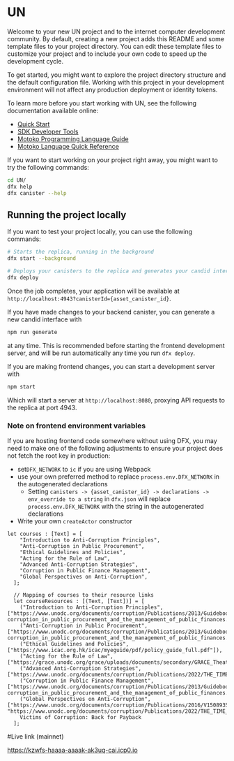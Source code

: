 # UN

Welcome to your new UN project and to the internet computer development community. By default, creating a new project adds this README and some template files to your project directory. You can edit these template files to customize your project and to include your own code to speed up the development cycle.

To get started, you might want to explore the project directory structure and the default configuration file. Working with this project in your development environment will not affect any production deployment or identity tokens.

To learn more before you start working with UN, see the following documentation available online:

- [Quick Start](https://internetcomputer.org/docs/current/developer-docs/setup/deploy-locally)
- [SDK Developer Tools](https://internetcomputer.org/docs/current/developer-docs/setup/install)
- [Motoko Programming Language Guide](https://internetcomputer.org/docs/current/motoko/main/motoko)
- [Motoko Language Quick Reference](https://internetcomputer.org/docs/current/motoko/main/language-manual)

If you want to start working on your project right away, you might want to try the following commands:

```bash
cd UN/
dfx help
dfx canister --help
```

## Running the project locally

If you want to test your project locally, you can use the following commands:

```bash
# Starts the replica, running in the background
dfx start --background

# Deploys your canisters to the replica and generates your candid interface
dfx deploy
```

Once the job completes, your application will be available at `http://localhost:4943?canisterId={asset_canister_id}`.

If you have made changes to your backend canister, you can generate a new candid interface with

```bash
npm run generate
```

at any time. This is recommended before starting the frontend development server, and will be run automatically any time you run `dfx deploy`.

If you are making frontend changes, you can start a development server with

```bash
npm start
```

Which will start a server at `http://localhost:8080`, proxying API requests to the replica at port 4943.

### Note on frontend environment variables

If you are hosting frontend code somewhere without using DFX, you may need to make one of the following adjustments to ensure your project does not fetch the root key in production:

- set`DFX_NETWORK` to `ic` if you are using Webpack
- use your own preferred method to replace `process.env.DFX_NETWORK` in the autogenerated declarations
  - Setting `canisters -> {asset_canister_id} -> declarations -> env_override to a string` in `dfx.json` will replace `process.env.DFX_NETWORK` with the string in the autogenerated declarations
- Write your own `createActor` constructor


```motoko
let courses : [Text] = [
    "Introduction to Anti-Corruption Principles",
    "Anti-Corruption in Public Procurement",
    "Ethical Guidelines and Policies",
    "Acting for the Rule of Law",
    "Advanced Anti-Corruption Strategies",
    "Corruption in Public Finance Management",
    "Global Perspectives on Anti-Corruption",
  ];

  // Mapping of courses to their resource links
  let courseResources : [(Text, [Text])] = [
    ("Introduction to Anti-Corruption Principles", ["https://www.unodc.org/documents/corruption/Publications/2013/Guidebook_on_anti-corruption_in_public_procurement_and_the_management_of_public_finances.pdf"]),
    ("Anti-Corruption in Public Procurement", ["https://www.unodc.org/documents/corruption/Publications/2013/Guidebook_on_anti-corruption_in_public_procurement_and_the_management_of_public_finances.pdf"]),
    ("Ethical Guidelines and Policies", ["https://www.icac.org.hk/icac/myeguide/pdf/policy_guide_full.pdf"]),
    ("Acting for the Rule of Law", ["https://grace.unodc.org/grace/uploads/documents/secondary/GRACE_Theatre_Guide_Acting_for_the_rule_of_law.PDF"]),
    ("Advanced Anti-Corruption Strategies", ["https://www.unodc.org/documents/corruption/Publications/2022/THE_TIME_IS_NOW_FR_FINAL_16.11.2022.pdf"]),
    ("Corruption in Public Finance Management", ["https://www.unodc.org/documents/corruption/Publications/2013/Guidebook_on_anti-corruption_in_public_procurement_and_the_management_of_public_finances.pdf"]),
    ("Global Perspectives on Anti-Corruption", ["https://www.unodc.org/documents/corruption/Publications/2016/V1508935.pdf", "https://www.unodc.org/documents/corruption/Publications/2022/THE_TIME_IS_NOW_FR_FINAL_16.11.2022.pdf"]),
    Victims of Corruption: Back for Payback
  ];
```

#Live link (mainnet)

https://kzwfs-haaaa-aaaak-ak3uq-cai.icp0.io
